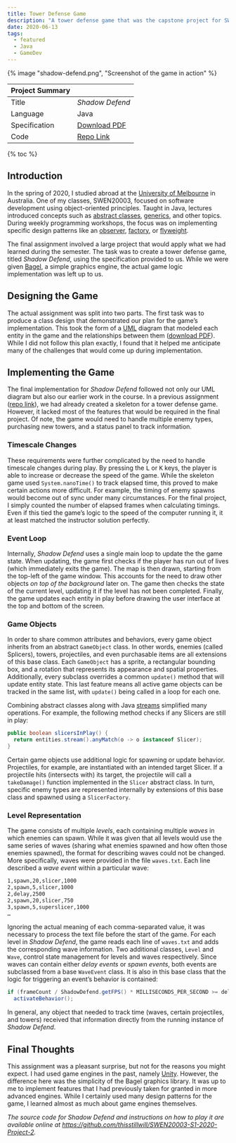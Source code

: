 ```yaml
---
title: Tower Defense Game
description: "A tower defense game that was the capstone project for SWEN20003 Object Oriented Software Development at the University of Melbourne."
date: 2020-06-13
tags:
  - featured
  - Java
  - GameDev
---
```


{% image "shadow-defend.png", "Screenshot of the game in action" %}

| Project&nbsp;Summary |                                                                           |
| -------------------- | ------------------------------------------------------------------------- |
| Title                | _Shadow Defend_                                                           |
| Language             | Java                                                                      |
| Specification        | [Download PDF](../../static/documents/shadow-defend-specification.pdf)    |
| Code                 | [Repo Link](https://github.com/thisstillwill/SWEN20003-S1-2020-Project-2) |

{% toc %}

## Introduction

In the spring of 2020, I studied abroad at the [University of Melbourne](https://www.unimelb.edu.au/) in Australia. One of my classes, SWEN20003, focused on software development using object-oriented principles. Taught in Java, lectures introduced concepts such as [abstract classes](https://en.wikipedia.org/wiki/Abstract_type), [generics](https://en.wikipedia.org/wiki/Generic_programming), and other topics. During weekly programming workshops, the focus was on implementing specific design patterns like an [observer](https://en.wikipedia.org/wiki/Observer_pattern), [factory](https://en.wikipedia.org/wiki/Factory_method_pattern), or [flyweight](https://en.wikipedia.org/wiki/Flyweight_pattern).

The final assignment involved a large project that would apply what we had learned during the semester. The task was to create a tower defense game, titled _Shadow Defend_, using the specification provided to us. While we were given [Bagel](https://people.eng.unimelb.edu.au/mcmurtrye/bagel-doc/), a simple graphics engine, the actual game logic implementation was left up to us.

## Designing the Game

The actual assignment was split into two parts. The first task was to produce a class design that demonstrated our plan for the game’s implementation. This took the form of a [UML](https://en.wikipedia.org/wiki/Unified_Modeling_Language) diagram that modeled each entity in the game and the relationships between them ([download PDF](../../static/documents/shadow-defend-uml.pdf)). While I did not follow this plan exactly, I found that it helped me anticipate many of the challenges that would come up during implementation.

## Implementing the Game

The final implementation for _Shadow Defend_ followed not only our UML diagram but also our earlier work in the course. In a previous assignment ([repo link](https://github.com/thisstillwill/SWEN20003-S1-2020-Project-1)), we had already created a skeleton for a tower defense game. However, it lacked most of the features that would be required in the final project. Of note, the game would need to handle multiple enemy types, purchasing new towers, and a status panel to track information.

### Timescale Changes

These requirements were further complicated by the need to handle timescale changes during play. By pressing the <kbd>L</kbd> or <kbd>K</kbd> keys, the player is able to increase or decrease the speed of the game. While the skeleton game used `System.nanoTime()` to track elapsed time, this proved to make certain actions more difficult. For example, the timing of enemy spawns would become out of sync under many circumstances. For the final project, I simply counted the number of elapsed frames when calculating timings. Even if this tied the game’s logic to the speed of the computer running it, it at least matched the instructor solution perfectly.

### Event Loop

Internally, _Shadow Defend_ uses a single main loop to update the the game state. When updating, the game first checks if the player has run out of lives (which immediately exits the game). The map is then drawn, starting from the top-left of the game window. This accounts for the need to draw other objects _on top of the background_ later on. The game then checks the state of the current level, updating it if the level has not been completed. Finally, the game updates each entity in play before drawing the user interface at the top and bottom of the screen.

### Game Objects

In order to share common attributes and behaviors, every game object inherits from an abstract `GameObject` class. In other words, enemies (called Splicers), towers, projectiles, and even purchasable items are all extensions of this base class. Each `GameObject` has a sprite, a rectangular bounding box, and a rotation that represents its appearance and spatial properties. Additionally, every subclass overrides a common `update()` method that will update entity state. This last feature means all active game objects can be tracked in the same list, with `update()` being called in a loop for each one.

Combining abstract classes along with Java [streams](https://docs.oracle.com/javase/8/docs/api/java/util/stream/package-summary.html) simplified many operations. For example, the following method checks if any Slicers are still in play:

```java
public boolean slicersInPlay() {
  return entities.stream().anyMatch(o -> o instanceof Slicer);
}
```

Certain game objects use additional logic for spawning or update behavior. Projectiles, for example, are instantiated with an intended target Slicer. If a projectile hits (intersects with) its target, the projectile will call a `takeDamage()` function implemented in the `Slicer` abstract class. In turn, specific enemy types are represented internally by extensions of this base class and spawned using a `SlicerFactory`.

### Level Representation

The game consists of multiple _levels_, each containing multiple _waves_ in which enemies can spawn. While it was given that all levels would use the same series of waves (sharing what enemies spawned and how often those enemies spawned), the format for describing waves could not be changed. More specifically, waves were provided in the file `waves.txt`. Each line described a _wave event_ within a particular wave:

```txt
1,spawn,20,slicer,1000
2,spawn,5,slicer,1000
2,delay,2500
2,spawn,20,slicer,750
3,spawn,5,superslicer,1000
…
```

Ignoring the actual meaning of each comma-separated value, it was necessary to process the text file before the start of the game. For each level in _Shadow Defend_, the game reads each line of `waves.txt` and adds the corresponding wave information. Two additional classes, `Level` and `Wave`, control state management for levels and waves respectively. Since waves can contain either _delay events_ or _spawn events_, both events are subclassed from a base `WaveEvent` class. It is also in this base class that the logic for triggering an event’s behavior is contained:

```java
if (frameCount / ShadowDefend.getFPS() * MILLISECONDS_PER_SECOND >= delay)
  activateBehavior();
```

In general, any object that needed to track time (waves, certain projectiles, and towers) received that information directly from the running instance of _Shadow Defend_.

## Final Thoughts

This assignment was a pleasant surprise, but not for the reasons you might expect. I had used game engines in the past, namely [Unity](https://unity.com/). However, the difference here was the simplicity of the Bagel graphics library. It was up to me to implement features that I had previously taken for granted in more advanced engines. While I certainly used many design patterns for the game, I learned almost as much about game engines themselves.

_The source code for Shadow Defend and instructions on how to play it are available online at <https://github.com/thisstillwill/SWEN20003-S1-2020-Project-2>._
